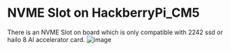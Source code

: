 # NVME Slot on HackberryPi_CM5

There is an NVME Slot on board which is only compatible with 2242 ssd or hailo 8 AI accelerator card.
![image](https://github.com/user-attachments/assets/70425743-f175-4eb6-a6be-5a03c525eecf)
